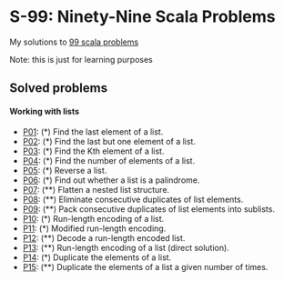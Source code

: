 # S-99: Ninety-Nine Scala Problems

My solutions to [99 scala problems](http://aperiodic.net/phil/scala/s-99)

Note: this is just for learning purposes

## Solved problems

#### Working with lists
- [P01](src/main/scala/pl/ayeo/s99/P01.scala): (*) Find the last element of a list.
- [P02](src/main/scala/pl/ayeo/s99/P02.scala): (*) Find the last but one element of a list.
- [P03](src/main/scala/pl/ayeo/s99/P03.scala): (*) Find the Kth element of a list.
- [P04](src/main/scala/pl/ayeo/s99/P04.scala): (*) Find the number of elements of a list.
- [P05](src/main/scala/pl/ayeo/s99/P05.scala): (*) Reverse a list.
- [P06](src/main/scala/pl/ayeo/s99/P06.scala): (*) Find out whether a list is a palindrome.
- [P07](src/main/scala/pl/ayeo/s99/P07.scala): (**) Flatten a nested list structure.
- [P08](src/main/scala/pl/ayeo/s99/P08.scala): (**) Eliminate consecutive duplicates of list elements.
- [P09](src/main/scala/pl/ayeo/s99/P09.scala): (**) Pack consecutive duplicates of list elements into sublists.
- [P10](src/main/scala/pl/ayeo/s99/P10.scala): (*) Run-length encoding of a list.
- [P11](src/main/scala/pl/ayeo/s99/P11.scala): (*) Modified run-length encoding.
- [P12](src/main/scala/pl/ayeo/s99/P12.scala): (**) Decode a run-length encoded list.
- [P13](src/main/scala/pl/ayeo/s99/P13.scala): (**) Run-length encoding of a list (direct solution).
- [P14](src/main/scala/pl/ayeo/s99/P14.scala): (*) Duplicate the elements of a list.
- [P15](src/main/scala/pl/ayeo/s99/P15.scala): (**) Duplicate the elements of a list a given number of times.